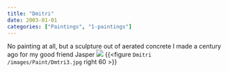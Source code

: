 ```yaml
---
title: "Dmitri"
date: 2003-01-01
categories: ["Paintings", "1-paintings"]
---
```

No painting at all, but a sculpture out of aerated concrete I made a century ago for my good friend Jasper
![](Dmtri3.jpg)
{{<figure `Dmitri` `/images/Paint/Dmtri3.jpg` right 60 >}}

